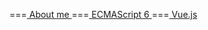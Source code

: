 ===<a href="https://likun.github.io/cv"> About me </a>
===<a href="https://github.com/likuner/es6tutorial/tree/gh-pages/docs"> ECMAScript 6 </a>
===<a href="https://cn.vuejs.org/v2/guide/"> Vue.js </a>
